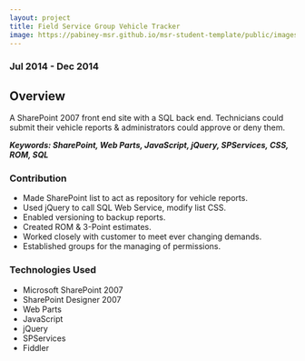 ```yaml
---
layout: project
title: Field Service Group Vehicle Tracker
image: https://pabiney-msr.github.io/msr-student-template/public/images/SharePoint.png
---
```

### Jul 2014 - Dec 2014

## Overview
A SharePoint 2007 front end site with a SQL back end. Technicians could submit their vehicle reports & administrators could approve or deny them.

<b><i>Keywords: SharePoint, Web Parts, JavaScript, jQuery, SPServices, CSS, ROM, SQL</i></b>

### Contribution
* Made SharePoint list to act as repository for vehicle reports.
* Used jQuery to call SQL Web Service, modify list CSS.
* Enabled versioning to backup reports.
* Created ROM & 3-Point estimates.
* Worked closely with customer to meet ever changing demands.
* Established groups for the managing of permissions.

### Technologies Used
* Microsoft SharePoint 2007
* SharePoint Designer 2007
* Web Parts
* JavaScript
* jQuery
* SPServices
* Fiddler
